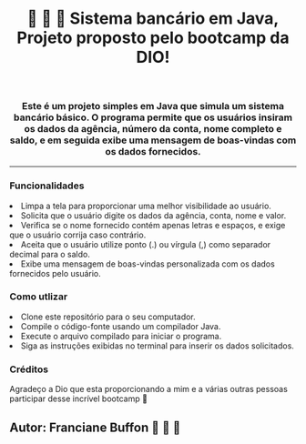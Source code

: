 
<h1 align="center"> 🚀 🚀 🚀 Sistema bancário em Java, Projeto proposto pelo bootcamp da DIO!</h1>

<br>

<h3 align="center">Este é um projeto simples em Java que simula um sistema bancário básico. O programa permite que os usuários insiram os dados da agência, 
número da conta, nome completo e saldo, e em seguida exibe uma mensagem de boas-vindas com os dados fornecidos.</h3>

<hr>

    
<h3>Funcionalidades</h3>
      <li>Limpa a tela para proporcionar uma melhor visibilidade ao usuário.</li>
      <li>Solicita que o usuário digite os dados da agência, conta, nome e valor.</li>
      <li>Verifica se o nome fornecido contém apenas letras e espaços, e exige que o usuário corrija caso contrário.</li>
      <li>Aceita que o usuário utilize ponto (.) ou vírgula (,) como separador decimal para o saldo.</li>
      <li>Exibe uma mensagem de boas-vindas personalizada com os dados fornecidos pelo usuário.</li>
    

       
 <h3>Como utlizar</h3>       
              <li>Clone este repositório para o seu computador.</li>
              <li>Compile o código-fonte usando um compilador Java.</li>
              <li>Execute o arquivo compilado para iniciar o programa.</li>
              <li>Siga as instruções exibidas no terminal para inserir os dados solicitados.</li>

 <H3>Créditos</H3>       
                 <p>Agradeço a Dio que esta proporcionando a mim e a várias outras pessoas participar desse incrível bootcamp 🚀 </p>

## Autor: Franciane Buffon   🚀 🙂  🚀

      
